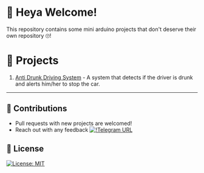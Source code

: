 # 👻 Heya Welcome!

This repository contains some mini arduino projects that don't deserve their own repository 🙄!

# 🧠 Projects

1. [Anti Drunk Driving System](./Anti-Drunk-Driving-System/) - A system that detects if the driver is drunk and alerts him/her to stop the car.

---

## 👬 Contributions

- Pull requests with new projects are welcomed!
- Reach out with any feedback [![!Telegram URL](https://img.shields.io/badge/Telegram-2CA5E0?style=plastic&logo=telegram&logoColor=white)](https://t.me/vinuxd)

## 📜 License

[![License: MIT](https://img.shields.io/badge/License-MIT-yellow.svg)](https://opensource.org/licenses/MIT)